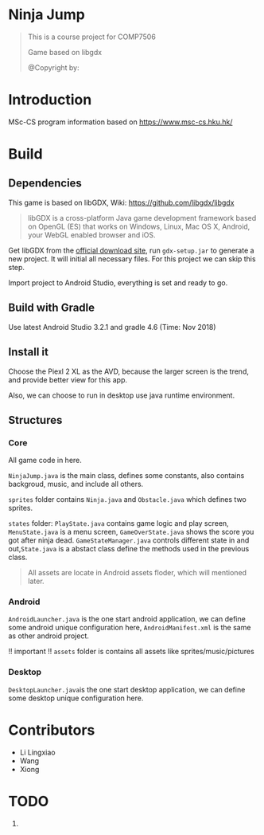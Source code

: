 # Ninja Jump

> This is a course project for COMP7506
> 
> Game based on libgdx
> 
> @Copyright by: 
 

# Introduction 

MSc-CS program information based on https://www.msc-cs.hku.hk/


# Build

## Dependencies

This game is based on libGDX, Wiki: https://github.com/libgdx/libgdx

>libGDX is a cross-platform Java game development framework based on OpenGL (ES) that works on Windows, Linux, Mac OS X, Android, your WebGL enabled browser and iOS.

Get libGDX from the [official download site](http://libgdx.badlogicgames.com/download.html), run `gdx-setup.jar` to generate a new project. It will initial all necessary files. For this project we can skip this step.

Import project to Android Studio, everything is set and ready to go.




## Build with Gradle

Use latest Android Studio 3.2.1 and gradle 4.6 (Time: Nov 2018)

## Install it 

Choose the Piexl 2 XL as the AVD, because the larger screen is the trend, and provide better view for this app.

Also, we can choose to run in desktop use java runtime environment.

## Structures 
### Core

All game code in here.

`NinjaJump.java` is the main class, defines some constants, also contains backgroud, music, and include all others.

`sprites` folder contains `Ninja.java` and `Obstacle.java` which defines two sprites.

`states` folder: `PlayState.java` contains game logic and play screen, `MenuState.java` is a menu screen, `GameOverState.java` shows the score you got after ninja dead. `GameStateManager.java` controls different state in and out,`State.java` is a abstact class define the methods used in the previous class.

>All assets are locate in Android assets floder, which will mentioned later.

### Android 

`AndroidLauncher.java` is the one start android application, we can define some android unique configuration here, `AndroidManifest.xml` is the same as other android project.

!! important !!
`assets` folder is contains all assets like sprites/music/pictures 

### Desktop 

`DesktopLauncher.java`is the one start desktop  application, we can define some desktop unique configuration here.







# Contributors 

* Li Lingxiao
* Wang 
* Xiong 


# TODO

1. 


